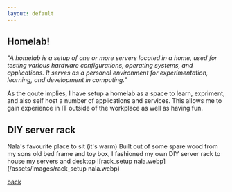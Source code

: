```yaml
---
layout: default
---
```


## Homelab!
_"A homelab is a setup of one or more servers located in a home, used for testing various hardware configurations, operating systems, and applications. It serves as a personal environment for experimentation, learning, and development in computing."_

As the qoute implies, I have setup a homelab as a space to learn, expriment, and also self host a number of applications and services. 
This allows me to gain experience in IT outside of the workplace as well as having fun.



## DIY server rack
Nala's favourite place to sit (it's warm)
Built out of some spare wood from my sons old bed frame and toy box, I fashioned my own DIY server rack to house my servers and desktop
![rack_setup nala.webp](/assets/images/rack_setup nala.webp)


[back](./)
